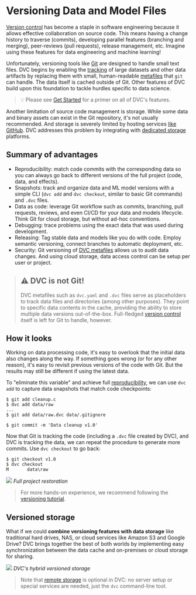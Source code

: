 # Versioning Data and Model Files

[Version control](https://en.wikipedia.org/wiki/Version_control) has become a
staple in software engineering because it allows effective collaboration on
source code. This means having a change history to traverse (commits),
developing parallel features (branching and merging), peer-reviews (pull
requests), release management, etc. Imagine using these features for data
engineering and machine learning!

Unfortunately, versioning tools like [Git](https://git-scm.com/) are designed to
handle small text files. DVC begins by enabling the [tracking](#how-it-looks) of
large datasets and other <abbr>data artifacts</abbr> by replacing them with
small, human-readable [metafiles](/doc/user-guide/dvc-files-and-directories)
that `git` can handle. The data itself is <abbr>cached</abbr> outside of Git.
Other features of DVC build upon this foundation to tackle hurdles specific to
data science.

> 💡 Please see [Get Started](/doc/start) for a primer on all of DVC's features.

Another limitation of source code management is storage. While some data and
binary assets can exist in the Git repository, it's not usually recommended. And
storage is severely limited by hosting services
[like GitHub](https://docs.github.com/en/github/managing-large-files/what-is-my-disk-quota).
DVC addresses this problem by integrating with
[dedicated storage](#versioned-storage) platforms.

## Summary of advantages

- Reproducibility: match code commits with the corresponding data so you can
  always go back to different versions of the full project (code, data, and
  effects).
- Snapshots: track and organize data and ML model versions with a simple CLI
  (`dvc add` and `dvc checkout`, similar to basic Git commands) and `.dvc`
  files.
- Data as code: leverage Git workflow such as commits, branching, pull requests,
  reviews, and even CI/CD for your data and models lifecycle. Think Git for
  cloud storage, but without ad-hoc conventions.
- Debugging: trace problems using the exact data that was used during
  development.
- Releasing: Tag stable data and models like you do with code. Employ semantic
  versioning, connect branches to automatic deployment, etc.
- Security: Git versioning of
  [DVC metafiles](/doc/user-guide/dvc-files-and-directories) allows us to audit
  data changes. And using cloud storage, data access control can be setup per
  user or project.

> ## ⚠️ DVC is not Git!
>
> DVC metafiles such as `dvc.yaml` and `.dvc` files serve as placeholders to
> track data files and directories (among other purposes). They point to
> specific data contents in the <abbr>cache</abbr>, providing the ability to
> store multiple data versions out-of-the-box. Full-fledged
> [version control](https://git-scm.com/book/en/v2/Getting-Started-About-Version-Control)
> itself is left for Git to handle, however.

## How it looks

Working on data processing code, it's easy to overlook that the initial data
also changes along the way. If something goes wrong (or for any other reason),
it's easy to revisit previous versions of the code with Git. But the results may
still be different if using the latest data.

To "eliminate this variable" and achieve full
[reproducibility](/doc/start/data-pipelines), we can use `dvc add` to capture
data snapshots that match code checkpoints:

```dvc
$ git add cleanup.c
$ dvc add data/raw
...
$ git add data/raw.dvc data/.gitignore

$ git commit -m 'Data cleanup v1.0'
```

Now that Git is tracking the code (including a `.dvc` file created by DVC), and
DVC is tracking the data, we can repeat the procedure to generate more commits.
Use `dvc checkout` to go back:

```dvc
$ git checkout v1.0
$ dvc checkout
M       data\raw
```

![](/img/versioning.png) _Full project restoration_

> For more hands-on experience, we recommend following the
> [versioning tutorial](/doc/use-cases/versioning-data-and-model-files).

## Versioned storage

What if we could **combine versioning features with data storage** like
traditional hard drives, NAS, or cloud services like Amazon S3 and Google Drive?
DVC brings together the best of both worlds by implementing easy synchronization
between the data <abbr>cache</abbr> and on-premises or cloud storage for
sharing.

![](/img/model-versioning-diagram.png) _DVC's hybrid versioned storage_

> Note that [remote storage](/doc/command-reference/remote) is optional in DVC:
> no server setup or special services are needed, just the `dvc` command-line
> tool.

